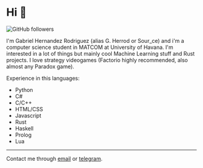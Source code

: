 # Hi 👋

![GitHub followers](https://img.shields.io/github/followers/sour6ce?label=Follow%20on%20Github&style=flat)

I'm Gabriel Hernandez Rodriguez (alias G. Herrod or Sour_ce) and i'm a computer science student in MATCOM at University of Havana. I'm interested in a lot of things but mainly cool Machine Learning stuff and Rust projects. I love strategy videogames (Factorio highly recommended, also almost any Paradox game).

Experience in this languages:
+ Python
+ C#
+ C/C++
+ HTML/CSS
+ Javascript
+ Rust
+ Haskell
+ Prolog
+ Lua

---

Contact me through [email](mailto:gabrielhdezrodriguez@gmail.com) or [telegram](https://t.me/sour_ce).

